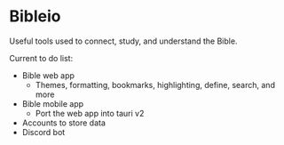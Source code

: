 # Bibleio

Useful tools used to connect, study, and understand the Bible.

Current to do list:
- Bible web app
  - Themes, formatting, bookmarks, highlighting, define, search, and more
- Bible mobile app
  - Port the web app into tauri v2
- Accounts to store data
- Discord bot
